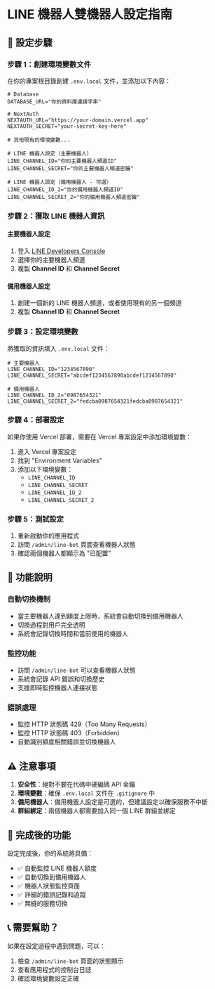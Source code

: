 # LINE 機器人雙機器人設定指南

## 🎯 設定步驟

### 步驟 1：創建環境變數文件

在你的專案根目錄創建 `.env.local` 文件，並添加以下內容：

```env
# Database
DATABASE_URL="你的資料庫連接字串"

# NextAuth
NEXTAUTH_URL="https://your-domain.vercel.app"
NEXTAUTH_SECRET="your-secret-key-here"

# 其他現有的環境變數...

# LINE 機器人設定（主要機器人）
LINE_CHANNEL_ID="你的主要機器人頻道ID"
LINE_CHANNEL_SECRET="你的主要機器人頻道密鑰"

# LINE 機器人設定（備用機器人 - 可選）
LINE_CHANNEL_ID_2="你的備用機器人頻道ID"
LINE_CHANNEL_SECRET_2="你的備用機器人頻道密鑰"
```

### 步驟 2：獲取 LINE 機器人資訊

#### 主要機器人設定
1. 登入 [LINE Developers Console](https://developers.line.biz/console/)
2. 選擇你的主要機器人頻道
3. 複製 **Channel ID** 和 **Channel Secret**

#### 備用機器人設定
1. 創建一個新的 LINE 機器人頻道，或者使用現有的另一個頻道
2. 複製 **Channel ID** 和 **Channel Secret**

### 步驟 3：設定環境變數

將獲取的資訊填入 `.env.local` 文件：

```env
# 主要機器人
LINE_CHANNEL_ID="1234567890"
LINE_CHANNEL_SECRET="abcdef1234567890abcdef1234567890"

# 備用機器人
LINE_CHANNEL_ID_2="0987654321"
LINE_CHANNEL_SECRET_2="fedcba0987654321fedcba0987654321"
```

### 步驟 4：部署設定

如果你使用 Vercel 部署，需要在 Vercel 專案設定中添加環境變數：

1. 進入 Vercel 專案設定
2. 找到 "Environment Variables"
3. 添加以下環境變數：
   - `LINE_CHANNEL_ID`
   - `LINE_CHANNEL_SECRET`
   - `LINE_CHANNEL_ID_2`
   - `LINE_CHANNEL_SECRET_2`

### 步驟 5：測試設定

1. 重新啟動你的應用程式
2. 訪問 `/admin/line-bot` 頁面查看機器人狀態
3. 確認兩個機器人都顯示為 "已配置"

## 🔧 功能說明

### 自動切換機制
- 當主要機器人達到額度上限時，系統會自動切換到備用機器人
- 切換過程對用戶完全透明
- 系統會記錄切換時間和當前使用的機器人

### 監控功能
- 訪問 `/admin/line-bot` 可以查看機器人狀態
- 系統會記錄 API 錯誤和切換歷史
- 支援即時監控機器人連接狀態

### 錯誤處理
- 監控 HTTP 狀態碼 429（Too Many Requests）
- 監控 HTTP 狀態碼 403（Forbidden）
- 自動識別額度相關錯誤並切換機器人

## ⚠️ 注意事項

1. **安全性**：絕對不要在代碼中硬編碼 API 金鑰
2. **環境變數**：確保 `.env.local` 文件在 `.gitignore` 中
3. **備用機器人**：備用機器人設定是可選的，但建議設定以確保服務不中斷
4. **群組綁定**：兩個機器人都需要加入同一個 LINE 群組並綁定

## 🚀 完成後的功能

設定完成後，你的系統將具備：
- ✅ 自動監控 LINE 機器人額度
- ✅ 自動切換到備用機器人
- ✅ 機器人狀態監控頁面
- ✅ 詳細的錯誤記錄和追蹤
- ✅ 無縫的服務切換

## 📞 需要幫助？

如果在設定過程中遇到問題，可以：
1. 檢查 `/admin/line-bot` 頁面的狀態顯示
2. 查看應用程式的控制台日誌
3. 確認環境變數設定正確
